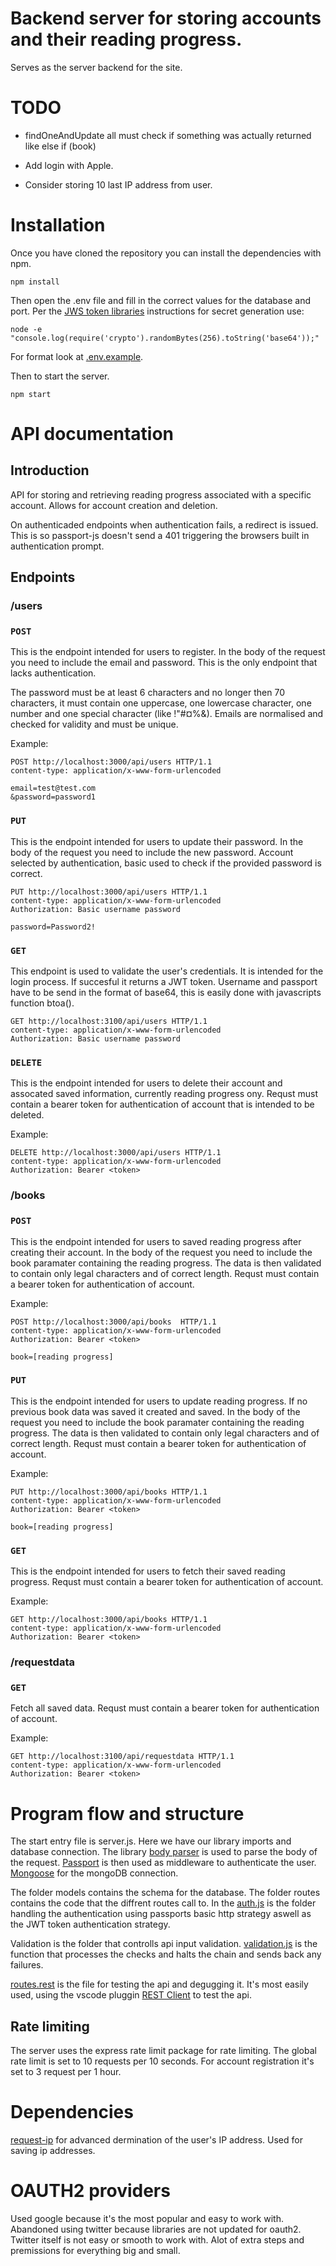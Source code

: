 # Backend server for storing accounts and their reading progress.

Serves as the server backend for the site. 

# TODO

- findOneAndUpdate all must check if something was actually returned like else if (book)

- Add login with Apple.

- Consider storing 10 last IP address from user.

# Installation
Once you have cloned the repository you can install the dependencies with npm.

```
npm install
```
Then open the .env file and fill in the correct values for the database and port. Per the [JWS token libraries](https://github.com/dwyl/hapi-auth-jwt2#generating-your-secret-key) instructions for secret generation use:
``` 
node -e "console.log(require('crypto').randomBytes(256).toString('base64'));"
```
For format look at [.env.example](.env.example).

Then to start the server.
```
npm start
```

# API documentation

## Introduction

API for storing and retrieving reading progress associated with a specific account. Allows for account creation and deletion.

On authenticaded endpoints when authentication fails, a redirect is issued. This is so passport-js doesn't send a 401 triggering the browsers built in authentication prompt.

## Endpoints
### /users

### `POST`
This is the endpoint intended for users to register. In the body of the request you need to include the email and password. 
This is the only endpoint that lacks authentication.

The password must be at least 6 characters and no longer then 70 characters, it must contain one uppercase, one lowercase character, one number and one special character (like !"#¤%&).
Emails are normalised and checked for validity and must be unique.

Example:
```
POST http://localhost:3000/api/users HTTP/1.1
content-type: application/x-www-form-urlencoded

email=test@test.com
&password=password1
``` 

### `PUT`
This is the endpoint intended for users to update their password. In the body of the request you need to include the new password. Account selected by authentication, basic used to check if the provided password is correct.

```
PUT http://localhost:3000/api/users HTTP/1.1
content-type: application/x-www-form-urlencoded
Authorization: Basic username password

password=Password2!
```

### `GET`
This endpoint is used to validate the user's credentials. It is intended for the login process. If succesful it returns a JWT token. Username and passport have to be send in the format of base64, this is easily done with javascripts function btoa().

```
GET http://localhost:3100/api/users HTTP/1.1
content-type: application/x-www-form-urlencoded
Authorization: Basic username password
```

### `DELETE`
This is the endpoint intended for users to delete their account and assocated saved information, currently reading progress ony. Requst must contain a bearer token for authentication of account that is intended to be deleted.

Example:
```
DELETE http://localhost:3000/api/users HTTP/1.1
content-type: application/x-www-form-urlencoded
Authorization: Bearer <token>
``` 

### /books

### `POST`
This is the endpoint intended for users to saved reading progress after creating their account. In the body of the request you need to include the book paramater containing the reading progress. The data is then validated to contain only legal characters and of correct length. Requst must contain a bearer token for authentication of account.

Example:
```
POST http://localhost:3000/api/books  HTTP/1.1
content-type: application/x-www-form-urlencoded
Authorization: Bearer <token>

book=[reading progress]
``` 
### `PUT`
This is the endpoint intended for users to update reading progress. If no previous book data was saved it created and saved. In the body of the request you need to include the book paramater containing the reading progress. The data is then validated to contain only legal characters and of correct length. Requst must contain a bearer token for authentication of account.

Example:
```
PUT http://localhost:3000/api/books HTTP/1.1
content-type: application/x-www-form-urlencoded
Authorization: Bearer <token>

book=[reading progress]
``` 
### `GET`
This is the endpoint intended for users to fetch their saved reading progress. Requst must contain a bearer token for authentication of account.

Example:
```
GET http://localhost:3000/api/books HTTP/1.1
content-type: application/x-www-form-urlencoded
Authorization: Bearer <token>
``` 

### /requestdata

### `GET`
Fetch all saved data. Requst must contain a bearer token for authentication of account.

Example:
```
GET http://localhost:3100/api/requestdata HTTP/1.1
content-type: application/x-www-form-urlencoded
Authorization: Bearer <token>
```

# Program flow and structure

The start entry file is server.js. Here we have our library imports and database connection. The library [body parser](https://github.com/expressjs/body-parser) is used to parse the body of the request. [Passport](https://www.passportjs.org/docs/) is then used as middleware to authenticate the user. [Mongoose](https://mongoosejs.com/docs/) for the mongoDB connection.

The folder models contains the schema for the database. The folder routes contains the code that the diffrent routes call to. In the [auth.js](routes/auth.js) is the folder handling the authentication using passports basic http strategy aswell as the JWT token authentication strategy. 

Validation is the folder that controlls api input validation. [validation.js](validation/validation.js) is the function that processes the checks and halts the chain and sends back any failures.

[routes.rest](route.rest) is the file for testing the api and degugging it. It's most easily used, using the vscode pluggin [REST Client](https://marketplace.visualstudio.com/items?itemName=humao.rest-client) to test the api.

## Rate limiting
The server uses the express rate limit package for rate limiting. The global rate limit is set to 10 requests per 10 seconds. For account registration it's set to 3 request per 1 hour.

# Dependencies

[request-ip](https://www.npmjs.com/package/request-ip) for advanced dermination of the user's IP address. Used for saving ip addresses.

# OAUTH2 providers

Used google because it's the most popular and easy to work with.
Abandoned using twitter because libraries are not updated for oauth2. Twitter itself is not easy or smooth to work with. Alot of extra steps and premissions for everything big and small.